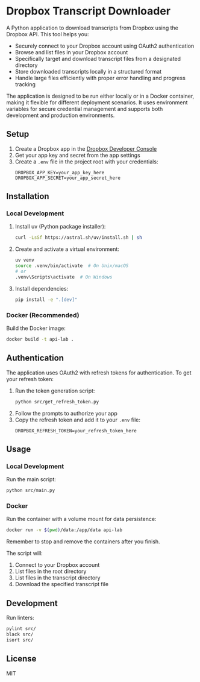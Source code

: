 # Dropbox Transcript Downloader

A Python application to download transcripts from Dropbox using the Dropbox API. This tool helps you:

- Securely connect to your Dropbox account using OAuth2 authentication
- Browse and list files in your Dropbox account
- Specifically target and download transcript files from a designated directory
- Store downloaded transcripts locally in a structured format
- Handle large files efficiently with proper error handling and progress tracking

The application is designed to be run either locally or in a Docker container, making it flexible for different deployment scenarios. It uses environment variables for secure credential management and supports both development and production environments.

## Setup

1. Create a Dropbox app in the [Dropbox Developer Console](https://www.dropbox.com/developers/apps)
2. Get your app key and secret from the app settings
3. Create a `.env` file in the project root with your credentials:
   ```
   DROPBOX_APP_KEY=your_app_key_here
   DROPBOX_APP_SECRET=your_app_secret_here
   ```

## Installation

### Local Development

1. Install uv (Python package installer):

   ```bash
   curl -LsSf https://astral.sh/uv/install.sh | sh
   ```

2. Create and activate a virtual environment:

   ```bash
   uv venv
   source .venv/bin/activate  # On Unix/macOS
   # or
   .venv\Scripts\activate  # On Windows
   ```

3. Install dependencies:
   ```bash
   pip install -e ".[dev]"
   ```

### Docker (Recommended)

Build the Docker image:

```bash
docker build -t api-lab .
```

## Authentication

The application uses OAuth2 with refresh tokens for authentication. To get your refresh token:

1. Run the token generation script:
   ```bash
   python src/get_refresh_token.py
   ```
2. Follow the prompts to authorize your app
3. Copy the refresh token and add it to your `.env` file:
   ```
   DROPBOX_REFRESH_TOKEN=your_refresh_token_here
   ```

## Usage

### Local Development

Run the main script:

```bash
python src/main.py
```

### Docker

Run the container with a volume mount for data persistence:

```bash
docker run -v $(pwd)/data:/app/data api-lab
```

Remember to stop and remove the containers after you finish.

The script will:

1. Connect to your Dropbox account
2. List files in the root directory
3. List files in the transcript directory
4. Download the specified transcript file

## Development

Run linters:

```bash
pylint src/
black src/
isort src/
```

## License

MIT
